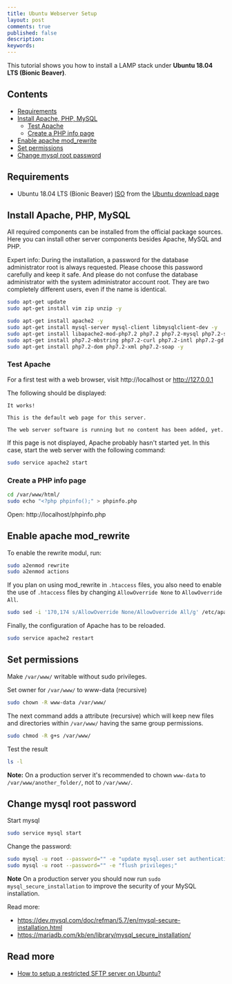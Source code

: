 ```yaml
---
title: Ubuntu Webserver Setup
layout: post
comments: true
published: false
description: 
keywords: 
---
```


This tutorial shows you how to install a LAMP stack under **Ubuntu 18.04 LTS (Bionic Beaver)**.

## Contents

* [Requirements](#requirements)
* [Install Apache, PHP, MySQL](#install-apache-php-mysql)
  * [Test Apache](#test-apache)
  * [Create a PHP info page](#create-a-php-info-page)
* [Enable apache mod_rewrite](#enable-apache-mod_rewrite)
* [Set permissions](#set-permissions)
* [Change mysql root password](#change-mysql-root-password)

## Requirements

* Ubuntu 18.04 LTS (Bionic Beaver) [ISO](http://releases.ubuntu.com/18.04/ubuntu-18.04.1.0-live-server-amd64.iso) 
from the [Ubuntu  download page](http://releases.ubuntu.com/18.04//)

## Install Apache, PHP, MySQL

All required components can be installed from the official package sources. 
Here you can install other server components besides Apache, MySQL and PHP.

Expert info: During the installation, a password for the database administrator root is always requested. Please choose this password carefully and keep it safe. And please do not confuse the database administrator with the system administrator account root. They are two completely different users, even if the name is identical.

```bash
sudo apt-get update
sudo apt-get install vim zip unzip -y
```

```bash
sudo apt-get install apache2 -y
sudo apt-get install mysql-server mysql-client libmysqlclient-dev -y
sudo apt-get install libapache2-mod-php7.2 php7.2 php7.2-mysql php7.2-sqlite -y
sudo apt-get install php7.2-mbstring php7.2-curl php7.2-intl php7.2-gd php7.2-zip php7.2-bz2 -y
sudo apt-get install php7.2-dom php7.2-xml php7.2-soap -y
```

### Test Apache

For a first test with a web browser, visit http://localhost or http://127.0.0.1

The following should be displayed:
```
It works!

This is the default web page for this server.

The web server software is running but no content has been added, yet.
```

If this page is not displayed, Apache probably hasn't started yet. 
In this case, start the web server with the following command:

```bash
sudo service apache2 start 
```

### Create a PHP info page

```bash
cd /var/www/html/
sudo echo "<?php phpinfo();" > phpinfo.php
```

Open: http://localhost/phpinfo.php

## Enable apache mod_rewrite

To enable the rewrite modul, run:

```bash
sudo a2enmod rewrite
sudo a2enmod actions
```

If you plan on using mod_rewrite in `.htaccess` files, you also need to enable the use of `.htaccess`
files by changing `AllowOverride None` to `AllowOverride All`.

```bash
sudo sed -i '170,174 s/AllowOverride None/AllowOverride All/g' /etc/apache2/apache2.conf
```

Finally, the configuration of Apache has to be reloaded.

```bash
sudo service apache2 restart
```

## Set permissions

Make `/var/www/` writable without sudo privileges.

Set owner for `/var/www/` to www-data (recursive)

```bash
sudo chown -R www-data /var/www/
```

The next command adds a attribute (recursive) which will keep new files 
and directories within `/var/www/` having the same group permissions.

```bash
sudo chmod -R g+s /var/www/
```

Test the result

```bash
ls -l
```

**Note:** On a production server it's recommended to chown `www-data` to `/var/www/another_folder/`, not to `/var/www/`.

## Change mysql root password

Start mysql

```bash
sudo service mysql start
```

Change the password:

```bash
sudo mysql -u root --password="" -e "update mysql.user set authentication_string=password(''), plugin='mysql_native_password' where user='root';"
sudo mysql -u root --password="" -e "flush privileges;"
```

**Note** On a production server you should now run `sudo mysql_secure_installation` to 
improve the security of your MySQL installation.

Read more:

* <https://dev.mysql.com/doc/refman/5.7/en/mysql-secure-installation.html>
* <https://mariadb.com/kb/en/library/mysql_secure_installation/>

## Read more

* [How to setup a restricted SFTP server on Ubuntu?](https://askubuntu.com/questions/420652/how-to-setup-a-restricted-sftp-server-on-ubuntu)
